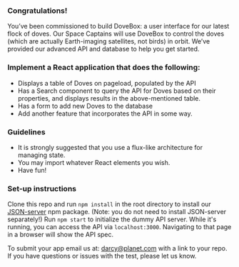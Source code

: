 ### Congratulations!

You’ve been commissioned to build DoveBox: a user interface for our latest flock of doves. Our Space Captains will use DoveBox to control the doves (which are actually Earth-imaging satellites, not birds) in orbit. We’ve provided our advanced API and database to help you get started.

### Implement a React application that does the following:

* Displays a table of Doves on pageload, populated by the API
* Has a Search component to query the API for Doves based on their properties, and displays results in the above-mentioned table.
* Has a form to add new Doves to the database
* Add another feature that incorporates the API in some way.

### Guidelines

* It is strongly suggested that you use a flux-like architecture for managing state.
* You may import whatever React elements you wish.
* Have fun!

### Set-up instructions

Clone this repo and run `npm install` in the root directory to install our [JSON-server](https://github.com/typicode/json-server) npm package. (Note: you do not need to install JSON-server separately!) Run `npm start` to initialize the dummy API server. While it's running, you can access the API via `localhost:3000`. Navigating to that page in a browser will show the API spec.

To submit your app email us at: darcy@planet.com with a link to your repo. If you have questions or issues with the test, please let us know.
